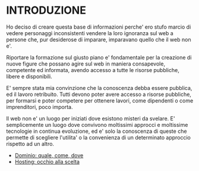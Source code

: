 # INTRODUZIONE

Ho deciso di creare questa base di informazioni perche' ero stufo marcio di vedere personaggi inconsistenti vendere la loro ignoranza sul web a persone che, pur desiderose di imparare, imparavano quello che il web non e'.

Riportare la formazione sul giusto piano e' fondamentale per la creazione di nuove figure che possano agire sul web in maniera consapevole, competente ed informata, avendo accesso a tutte le risorse pubbliche, libere e disponibili.

E' sempre stata mia convinzione che la conoscenza debba essere pubblica, ed il lavoro retribuito. Tutti devono poter avere accesso a risorse pubbliche, per formarsi e poter competere per ottenere lavori, come dipendenti o come imprenditori, poco importa.

Il web non e' un luogo per iniziati dove esistono misteri da svelare. E' semplicemente un luogo dove convivono moltissimi approcci e moltissime tecnologie in continua evoluzione, ed e' solo la conoscenza di queste che permette di scegliere l'utilita' o la convenienza di un determinato approccio rispetto ad un altro.


* [Dominio: quale, come, dove](https://github.com/Massimoivaldi/summa/blob/master/dominio.md)
* [Hosting: occhio alla scelta](https://github.com/Massimoivaldi/summa/blob/master/hosting.md)
